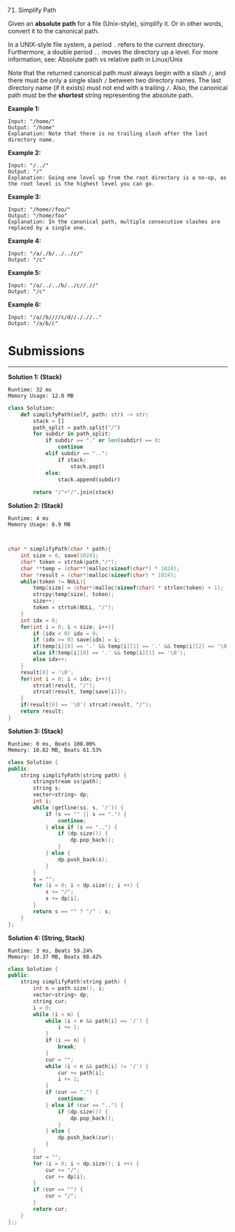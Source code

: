 71. Simplify Path

Given an **absolute path** for a file (Unix-style), simplify it. Or in other words, convert it to the canonical path.

In a UNIX-style file system, a period `.` refers to the current directory. Furthermore, a double period `..` moves the directory up a level. For more information, see: Absolute path vs relative path in Linux/Unix

Note that the returned canonical path must always begin with a slash `/`, and there must be only a single slash `/` between two directory names. The last directory name (if it exists) must not end with a trailing `/`. Also, the canonical path must be the **shortest** string representing the absolute path.

 

**Example 1:**
```
Input: "/home/"
Output: "/home"
Explanation: Note that there is no trailing slash after the last directory name.
```

**Example 2:**
```
Input: "/../"
Output: "/"
Explanation: Going one level up from the root directory is a no-op, as the root level is the highest level you can go.
```

**Example 3:**
```
Input: "/home//foo/"
Output: "/home/foo"
Explanation: In the canonical path, multiple consecutive slashes are replaced by a single one.
```

**Example 4:**
```
Input: "/a/./b/../../c/"
Output: "/c"
```

**Example 5:**
```
Input: "/a/../../b/../c//.//"
Output: "/c"
```

**Example 6:**
```
Input: "/a//b////c/d//././/.."
Output: "/a/b/c"
```

# Submissions
---
**Solution 1: (Stack)**
```
Runtime: 32 ms
Memory Usage: 12.8 MB
```
```python
class Solution:
    def simplifyPath(self, path: str) -> str:
        stack = []
        path_split = path.split("/")
        for subdir in path_split:
            if subdir == "." or len(subdir) == 0:
                continue
            elif subdir == "..":
                if stack:
                    stack.pop()
            else:
                stack.append(subdir)
                
        return "/"+"/".join(stack)
```

**Solution 2: (Stack)**
```
Runtime: 4 ms
Memory Usage: 8.9 MB
```
```c


char * simplifyPath(char * path){
    int size = 0, save[1024];
    char* token = strtok(path,"/");
    char **temp = (char**)malloc(sizeof(char*) * 1024);
    char *result = (char*)malloc(sizeof(char) * 1024);
    while(token != NULL){
        temp[size] = (char*)malloc(sizeof(char) * strlen(token) + 1);
        strcpy(temp[size], token);
        size++;
        token = strtok(NULL, "/");
    }
    int idx = 0;
    for(int i = 0; i < size; i++){
        if (idx < 0) idx = 0;
        if (idx >= 0) save[idx] = i;
        if(temp[i][0] == '.' && temp[i][1] == '.' && temp[i][2] == '\0') idx--;
        else if(temp[i][0] == '.' && temp[i][1] == '\0');
        else idx++;
    }
    result[0] = '\0';
    for(int i = 0; i < idx; i++){
        strcat(result, "/");
        strcat(result, temp[save[i]]);
    }
    if(result[0] == '\0') strcat(result, "/");
    return result;
}
```

**Solution 3: (Stack)**
```
Runtime: 0 ms, Beats 100.00%
Memory: 10.82 MB, Beats 61.53%
```
```c++
class Solution {
public:
    string simplifyPath(string path) {
        stringstream ss(path);
        string s;
        vector<string> dp;
        int i;
        while (getline(ss, s, '/')) {
            if (s == "" || s == ".") {
                continue;
            } else if (s == "..") {
                if (dp.size()) {
                    dp.pop_back();
                }
            } else {
                dp.push_back(s);
            }
        }
        s = "";
        for (i = 0; i < dp.size(); i ++) {
            s += "/";
            s += dp[i];
        }
        return s == "" ? "/" : s;
    }
};
```

**Solution 4: (String, Stack)**
```
Runtime: 3 ms, Beats 59.24%
Memory: 10.37 MB, Beats 88.42%
```
```c++
class Solution {
public:
    string simplifyPath(string path) {
        int n = path.size(), i;
        vector<string> dp;
        string cur;
        i = 0;
        while (i < n) {
            while (i < n && path[i] == '/') {
                i += 1;
            }
            if (i == n) {
                break;
            }
            cur = "";
            while (i < n && path[i] != '/') {
                cur += path[i];
                i += 1;
            }
            if (cur == ".") {
                continue;
            } else if (cur == "..") {
                if (dp.size()) {
                    dp.pop_back();
                }
            } else {
                dp.push_back(cur);
            }
        }
        cur = "";
        for (i = 0; i < dp.size(); i ++) {
            cur += "/";
            cur += dp[i];
        }
        if (cur == "") {
            cur = "/";
        }
        return cur;
    }
};;
```
